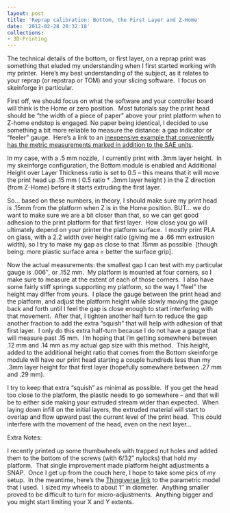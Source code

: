 ```yaml
---
layout: post
title: 'Reprap calibration: Bottom, the First Layer and Z-Home'
date: '2012-02-28 20:32:18'
collections:
- 3D-Printing
---
```



The technical details of the bottom, or first layer, on a reprap print was something that eluded my understanding when I first started working with my printer.  Here’s my best understanding of the subject, as it relates to your reprap (or repstrap or TOM) and your slicing software.  I focus on skeinforge in particular.

First off, we should focus on what the software and your controller board will think is the Home or zero position.  Most tutorials say the print head should be “the width of a piece of paper” above your print platform when to Z-home endstop is engaged. No paper being identical, I decided to use something a bit more reliable to measure the distance: a gap indicator or “feeler” gauge.  Here’s a link to an [inexpensive example that conveniently has the metric measurements marked in addition to the SAE units](http://www.amazon.com/gp/product/B000BYGIR4/ref=as_li_ss_tl?ie=UTF8&tag=repulsornet-20&linkCode=as2&camp=1789&creative=390957&creativeASIN=B000BYGIR4 " Click for larger image and other views     Share your own related images OEM 25025 26-Blade Master Feeler Gauge ").

In my case, with a .5 mm nozzle,  I currently print with .3mm layer height.  In my skeinforge configuration, the Bottom module is enabled and Additional Height over Layer Thickness ratio is set to 0.5 – this means that it will move the print head up .15 mm ( 0.5 ratio * .3mm layer height ) in the Z direction (from Z-Home) before it starts extruding the first layer.

So… based on these numbers, in theory, I should make sure my print head is .15mm from the platform when Z is in the Home position. BUT… we do want to make sure we are a bit closer than that, so we can get good adhesion to the print platform for that first layer.  How close you go will ultimately depend on your printer the platform surface.  I mostly print PLA on glass, with a 2.2 width over height ratio (giving me a .66 mm extrusion width), so I try to make my gap as close to that .15mm as possible  [though being: more plastic surface area = better the surface grip].

Now the actual measurements: the smallest gap I can test with my particular gauge is .006″, or .152 mm.  My platform is mounted at four corners, so I make sure to measure at the extent of each of those corners.  I also have some fairly stiff springs supporting my platform, so the way I “feel” the height may differ from yours.  I place the gauge between the print head and the platform, and adjust the platform height while slowly moving the gauge back and forth until I feel the gap is close enough to start interfering with that movement.  After that, I tighten another half turn to reduce the gap another fraction to add the extra “squish” that will help with adhesion of that first layer.  I only do this extra half-turn because I do not have a gauge that will measure past .15 mm.  I’m hoping that I’m getting somewhere between .12 mm and .14 mm as my actual gap size with this method.  This height, added to the additional height ratio that comes from the Bottom skeinforge module will have our print head starting a couple hundreds less than my .3mm layer height for that first layer (hopefully somewhere between .27 mm and .29 mm).

I try to keep that extra “squish” as minimal as possible.  If you get the head too close to the platform, the plastic needs to go somewhere – and that will be to either side making your extruded stream wider than expected.  When laying down infill on the initial layers, the extruded material will start to overlap and flow upward past the current level of the print head.  This could interfere with the movement of the head, even on the next layer…

Extra Notes:

I recently printed up some thumbwheels with trapped nut holes and added them to the bottom of the screws (with 6/32″ nylocks) that hold my platform.  That single improvement made platform height adjustments a SNAP.  Once I get up from the couch here, I hope to take some pics of my setup.  In the meantime, here’s the [Thingiverse link](http://www.thingiverse.com/thing:13807 "parametric thumbwheel") to the parametric model that I used.  I sized my wheels to about 1″ in diameter.  Anything smaller proved to be difficult to turn for micro-adjustments.  Anything bigger and you might start limiting your X and Y extents.

 

 


